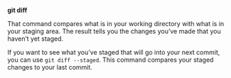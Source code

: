 **git diff**

That command compares what is in your working directory with what is in your staging area. The
result tells you the changes you’ve made that you haven’t yet staged.

If you want to see what you’ve staged that will go into your next commit, you can use `git diff
--staged`. This command compares your staged changes to your last commit.
